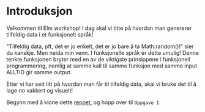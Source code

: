 # Introduksjon

Velkommen til Elm workshop! I dag skal vi titte på hvordan man genererer tilfeldig data i et funksjonelt språk!

"Tilfeldig data, pft, det er jo enkelt, det er jo bare å ta Math.random\(\)!" sier du kanskje. Men neida min venn. I funksjonelle språk er dette umulig! Denne tenkte funksjonen bryter med en av de viktigste prinsippene i funksjonell programmering, nemlig at samme kall til samme funksjon med samme input ALLTID gir samme output.

Etter vi har sett litt på hvordan man får til tilfeldig data, skal vi bruke det til å lage no vakkert og visuelt!



Begynn med å klone dette [repoet](https://github.com/OFollan/Elm-particle-workshop), og hopp over til `Oppgave 1`

